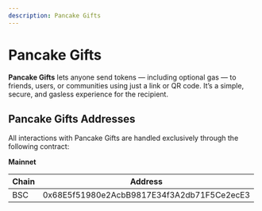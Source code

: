 ```yaml
---
description: Pancake Gifts
---
```


# Pancake Gifts

**Pancake Gifts** lets anyone send tokens — including optional gas — to friends, users, or communities using just a link or QR code. It’s a simple, secure, and gasless experience for the recipient.

## Pancake Gifts Addresses

All interactions with Pancake Gifts are handled exclusively through the following contract:

**Mainnet**

| Chain | Address                                    |
| ----- | ------------------------------------------ |
| BSC   | 0x68E5f51980e2AcbB9817E34f3A2db71F5Ce2ecE3 |
